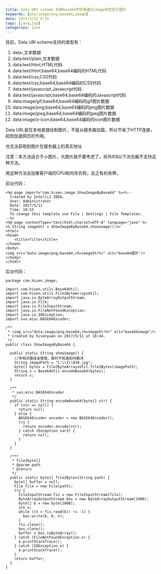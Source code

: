 ```yaml
---
title: Data URI scheme 利用base64字符串通过image标签显示图片
keywords: [ata:image/png;base64,image]
date: 2017/5/12 9:15
tags: [java,jsp]
categories: java
---
```

目前，Data URI scheme支持的类型有：

1. data:,文本数据
2. data:text/plain,文本数据
3. data:text/html,HTML代码
4. data:text/html;base64,base64编码的HTML代码
5. data:text/css,CSS代码
6. data:text/css;base64,base64编码的CSS代码
7. data:text/javascript,Javascript代码
8. data:text/javascript;base64,base64编码的Javascript代码
9. data:image/gif;base64,base64编码的gif图片数据
10. data:image/png;base64,base64编码的png图片数据
11. data:image/jpeg;base64,base64编码的jpeg图片数据
12. data:image/x-icon;base64,base64编码的icon图片数据

Data URL是在本地直接绘制图片，不是从服务器加载，所以节省了HTTP连接，起到加速网页的作用。

也无法获取到图片在服务器上的真实地址

注意：本方法适合于小图片，大图片就不要考虑了，另外IE8以下浏览器不支持这种方法。

用这种方法会加重客户端的CPU和内存负担，总之有利有弊。

前台代码：
```
<%@ page import="com.hisen.image.ShowImageByBase64" %><%--
  Created by IntelliJ IDEA.
  User: Administrator
  Date: 2017/5/11
  Time: 18:55
  To change this template use File | Settings | File Templates.
--%>
<%@ page contentType="text/html;charset=UTF-8" language="java" %>
<% String imageStr = ShowImageByBase64.showimage();%>
<html>
<head>
    <title>Title</title>
</head>
<body>
<img src="data:image/png;base64,<%=imageStr%>" alt="base64图片"/>
</body>
</html>
```

后台代码：
```
package com.hisen.image;

import com.hisen.utils.Base64Util;
import com.hisen.utils.File2ByteArraysUtil;
import java.io.ByteArrayOutputStream;
import java.io.File;
import java.io.FileInputStream;
import java.io.FileNotFoundException;
import java.io.IOException;
import sun.misc.BASE64Encoder;

/**
 * <img src="data:image/png;base64,<%=imageStr%>" alt="base64image"/>
 * Created by hisenyuan on 2017/5/11 at 18:44.
 */
public class ShowImageByBase64 {

  public static String showimage() {
    //写相对路径会报错，暂时不知道如何解决
    String imagePath = "C:\\1\\830.jpg";
    byte[] bytes = File2ByteArraysUtil.file2Bytes(imagePath);
    String s = Base64Util.encodeBase64(bytes);
    return s;
  }

  /**
   * sun.misc.BASE64Encoder
   */
  public static String encodeBase64(byte[] str) {
    if (str == null) {
      return null;
    } else {
      BASE64Encoder encoder = new BASE64Encoder();
      try {
        return encoder.encode(str);
      } catch (Exception var3) {
        return null;
      }
    }
  }

  /***
   * file2byte[]
   * @param path
   * @return
   */
  public static byte[] file2Bytes(String path) {
    byte[] buffer = null;
    File file = new File(path);
    try {
      FileInputStream fis = new FileInputStream(file);
      ByteArrayOutputStream bos = new ByteArrayOutputStream(1000);
      byte[] b = new byte[1000];
      int n;
      while ((n = fis.read(b)) != -1) {
        bos.write(b, 0, n);
      }
      fis.close();
      bos.close();
      buffer = bos.toByteArray();
    } catch (FileNotFoundException e) {
      e.printStackTrace();
    } catch (IOException e) {
      e.printStackTrace();
    }
    return buffer;
  }
}
```